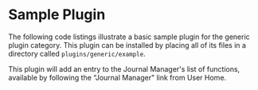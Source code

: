 # Sample Plugin

The following code listings illustrate a basic sample plugin for the generic plugin category. This plugin can be installed by placing all of its files in a directory called `plugins/generic/example`.

This plugin will add an entry to the Journal Manager's list of functions, available by following the “Journal Manager" link from User Home.
